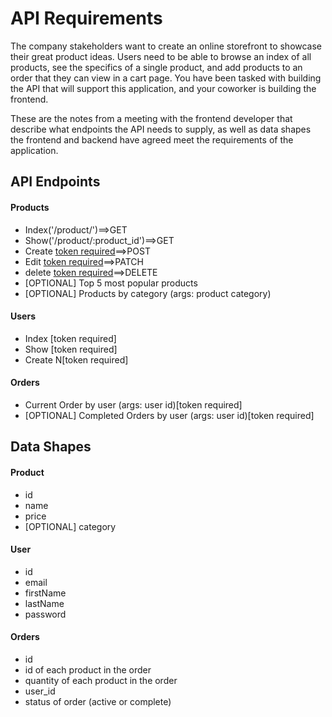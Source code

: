 # API Requirements
The company stakeholders want to create an online storefront to showcase their great product ideas. Users need to be able to browse an index of all products, see the specifics of a single product, and add products to an order that they can view in a cart page. You have been tasked with building the API that will support this application, and your coworker is building the frontend.

These are the notes from a meeting with the frontend developer that describe what endpoints the API needs to supply, as well as data shapes the frontend and backend have agreed meet the requirements of the application. 

## API Endpoints
#### Products
- Index('/product/')==>GET
- Show('/product/:product_id')==>GET
- Create [token required]('/product/')==>POST
- Edit [token required](/product'/:product_id')==>PATCH
- delete [token required]('/product/:product_id')==>DELETE
- [OPTIONAL] Top 5 most popular products 
- [OPTIONAL] Products by category (args: product category)

#### Users
- Index [token required]
- Show [token required]
- Create N[token required]

#### Orders
- Current Order by user (args: user id)[token required]
- [OPTIONAL] Completed Orders by user (args: user id)[token required]

## Data Shapes
#### Product
-  id
- name
- price
- [OPTIONAL] category

#### User
- id
- email
- firstName
- lastName
- password

#### Orders
- id
- id of each product in the order
- quantity of each product in the order
- user_id
- status of order (active or complete)